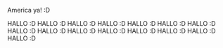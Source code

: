 America ya! :D

HALLO :D
HALLO :D
HALLO :D
HALLO :D
HALLO :D
HALLO :D
HALLO :D
HALLO :D
HALLO :D
HALLO :D
HALLO :D
HALLO :D
HALLO :D
HALLO :D
HALLO :D
